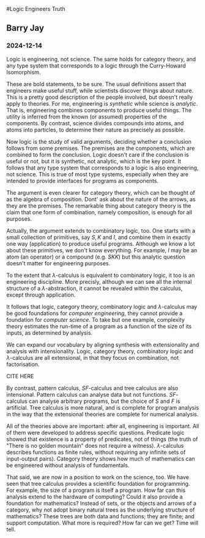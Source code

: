 #Logic Engineers Truth
## Barry Jay
### 2024-12-14

Logic is engineering, not science. The same holds for category theory,
and any type system that corresponds to a logic through the
Curry-Howard Isomorphism.

These are bold statements, to be sure. The usual definitions assert
that engineers make useful stuff, while scientists discover things
about nature. This is a pretty good description of the people
involved, but doesn't really apply to theories. For me, engineering is
*synthetic* while science is *analytic*. That is, engineering combines
components to produce useful things. The utility is inferred from the
known (or assumed) properties of the components. By contrast, science
divides compounds into atoms, and atoms into particles, to determine
their nature as precisely as possible.

Now logic is the study of valid arguments, deciding whether a
conclusion follows from some premises. The premises are the
components, which are combined to form the conclusion. Logic doesn't
care if the conclusion is useful or not, but it is synthetic, not
analytic, which is the key point. It follows that any type system that
corresponds to a logic is also engineering, not science.  This is true
of most type systems, especially when they are intended to provide
interfaces for programs as components. 


The argument is even clearer for category theory, which can be thought
of as the algebra of composition. Dont' ask about the nature of the
arrows, as they are the premises. The remarkable thing about category
theory is the claim that one form of combination, namely composition,
is enough for all purposes.


Actually, the argument extends to combinatory logic, too. One starts
with a small collection of primitives, say $S,K$ and $I$, and combine
them in exactly one way (application) to produce useful
programs. Although we know a lot about these primitives, we don't know
everything. For example, $I$ may be an atom (an operator) or a
compound (e.g. $SKK$) but this analytic question doesn't matter for
engineering purposes.

To the extent that $\lambda$-calculus is equivalent to combinatory
logic, it too is an engineering discipline. More precisly, although we
can see all the internal structure of a
$\lambda$-abstraction, it cannot be revealed within the calculus,
except through application.

It follows that logic, category theory, combinatory logic and
$\lambda$-calculus may be good foundations for *computer engineering*,
they cannot provide a foundation for *computer science*.  To take but
one example, complexity theory estimates the run-time of a program as
a function of the size of its inputs, as determined by analysis.

We can expand our vocabulary by aligning synthesis with extensionality
and analysis with intensionality. Logic, category theory, combinatory
logic and $\lambda$-calculus are all extensional, in that they focus
on combination, not factorisation.


CITE HERE

By contrast, pattern calculus,
$SF$-calculus and tree calculus are also intensional. Pattern calculus
can analyse data but not functions. $SF$-calculus can analyse
arbitrary programs, but the choice of $S$ and $F$ is artificial. Tree
calculus is more natural, and is complete for program analysis in the
way that the extensional theories are complete for numerical analysis.

All of the theories above are important: after all, engineering is
important.  All of them were developed to address specific
questions. Predicate logic showed that existence is a property of
predicates, not of things (the truth of "There is no golden mountain"
does not require a witness). $\lambda$-calculus describes functions as
finite rules, without requiring any infinite sets of input-output
pairs). Category theory shows how much of mathematics can be engineered
without analysis of fundamentals.

That said, we are now in a position to work on the science, too. We
have seen that tree calculus provides a scientific foundation for
programming. For example, the size of a program is itself a
program. How far can this analysis extend to the hardware of
computing? Could it also provide a foundation for mathematics? Instead
of sets, or the objects and arrows of a category, why not adopt binary
natural trees as the underlying structure of mathematics? These trees
are both data and functions; they are finite; and support
computation. What more is required? How far can we get? Time will
tell.
